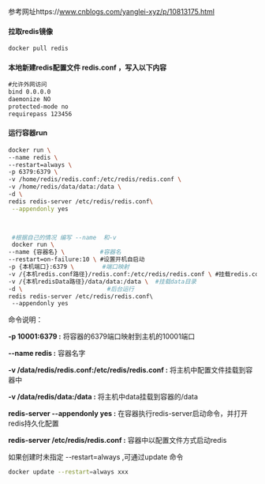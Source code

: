 参考网址https://www.cnblogs.com/yanglei-xyz/p/10813175.html

#### 拉取redis镜像

```bash
docker pull redis
```

#### 本地新建redis配置文件 **redis.conf** ，写入以下内容

```tex
#允许外网访问
bind 0.0.0.0
daemonize NO
protected-mode no
requirepass 123456
```

#### 运行容器run

```bash
docker run \
--name redis \
--restart=always \
-p 6379:6379 \
-v /home/redis/redis.conf:/etc/redis/redis.conf \
-v /home/redis/data/data:/data \
-d \
redis redis-server /etc/redis/redis.conf\
 --appendonly yes 

 
```

```bash
 #根据自己的情况 编写 --name  和-v
 docker run \
--name {容器名} \			#容器名
--restart=on-failure:10 \ #设置开机自启动
-p {本机端口}:6379 \		#端口映射
-v /{本机redis.conf路径}/redis.conf:/etc/redis/redis.conf \ #挂载redis.conf
-v /{本机redisData路径}/data/data:/data \  #挂载data目录
-d \						#后台运行
redis redis-server /etc/redis/redis.conf\  
 --appendonly yes
```



命令说明：

**-p 10001:6379 :** 将容器的6379端口映射到主机的10001端口

**--name redis :** 容器名字

**-v /data/redis/redis.conf:/etc/redis/redis.conf :** 将主机中配置文件挂载到容器中

**-v /data/redis/data:/data :** 将主机中data挂载到容器的/data

**redis-server --appendonly yes :** 在容器执行redis-server启动命令，并打开redis持久化配置

**redis-server /etc/redis/redis.conf :** 容器中以配置文件方式启动redis



如果创建时未指定 --restart=always ,可通过update 命令

```bash
docker update --restart=always xxx
```

